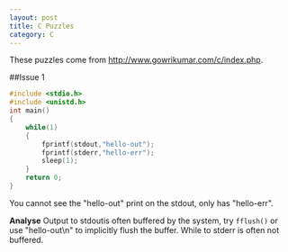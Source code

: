```yaml
---
layout: post
title: C Puzzles
category: C
---
```

These puzzles come from http://www.gowrikumar.com/c/index.php. 

##Issue 1

```c
#include <stdio.h>
#include <unistd.h>
int main()
{
    while(1)
    {
        fprintf(stdout,"hello-out");
        fprintf(stderr,"hello-err");
        sleep(1);
    }
    return 0;
}
```

You cannot see the "hello-out" print on the stdout, only has "hello-err".

**Analyse**
Output to stdoutis often buffered by the system, try `fflush()` or use "hello-out\n" to implicitly flush the buffer.
While to stderr is often not buffered.

